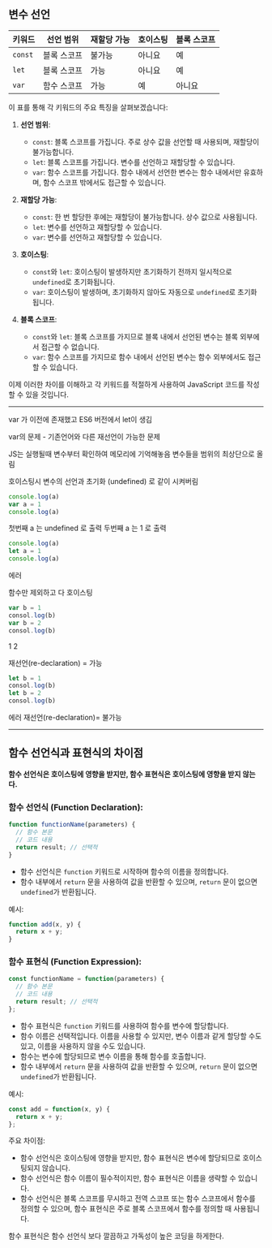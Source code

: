 ## 변수 선언

| 키워드 | 선언 범위 | 재할당 가능 | 호이스팅 | 블록 스코프 |
|--------|------------|--------------|-----------|--------------|
| `const`  | 블록 스코프  | 불가능       | 아니요    | 예           |
| `let`    | 블록 스코프  | 가능          | 아니요    | 예           |
| `var`    | 함수 스코프  | 가능          | 예        | 아니요        |

이 표를 통해 각 키워드의 주요 특징을 살펴보겠습니다:

1. **선언 범위**:
   - `const`: 블록 스코프를 가집니다. 주로 상수 값을 선언할 때 사용되며, 재할당이 불가능합니다.
   - `let`: 블록 스코프를 가집니다. 변수를 선언하고 재할당할 수 있습니다.
   - `var`: 함수 스코프를 가집니다. 함수 내에서 선언한 변수는 함수 내에서만 유효하며, 함수 스코프 밖에서도 접근할 수 있습니다.

2. **재할당 가능**:
   - `const`: 한 번 할당한 후에는 재할당이 불가능합니다. 상수 값으로 사용됩니다.
   - `let`: 변수를 선언하고 재할당할 수 있습니다.
   - `var`: 변수를 선언하고 재할당할 수 있습니다.

3. **호이스팅**:
   - `const`와 `let`: 호이스팅이 발생하지만 초기화하기 전까지 일시적으로 `undefined`로 초기화됩니다.
   - `var`: 호이스팅이 발생하며, 초기화하지 않아도 자동으로 `undefined`로 초기화됩니다.

4. **블록 스코프**:
   - `const`와 `let`: 블록 스코프를 가지므로 블록 내에서 선언된 변수는 블록 외부에서 접근할 수 없습니다.
   - `var`: 함수 스코프를 가지므로 함수 내에서 선언된 변수는 함수 외부에서도 접근할 수 있습니다.

이제 이러한 차이를 이해하고 각 키워드를 적절하게 사용하여 JavaScript 코드를 작성할 수 있을 것입니다.

---

var 가  이전에 존재했고 ES6 버전에서 let이 생김

var의 문제 - 기존언어와 다른 재선언이 가능한 문제

JS는 실행될때 변수부터 확인하여 메모리에 기억해놓음
변수들을 범위의 최상단으로 올림

호이스팅시 변수의 선언과 초기화 (undefined) 로 같이 시켜버림
```js
console.log(a)
var a = 1
console.log(a)
```
첫번째 a 는 undefined 로 출력
두번째 a 는      1           로  출력

```js
console.log(a)
let a = 1
console.log(a)
```
에러 

함수만 제외하고 다 호이스팅
```js
var b = 1
consol.log(b)
var b = 2
consol.log(b)
```
1
2

재선언(re-declaration) = 가능

```js
let b = 1
consol.log(b)
let b = 2
consol.log(b)
```
에러
재선언(re-declaration)=  불가능

---

## 함수 선언식과 표현식의 차이점

**함수 선언식은 호이스팅에 영향을 받지만, 함수 표현식은 호이스팅에 영향을 받지 않는다.**

### 함수 선언식 (Function Declaration):
```javascript
function functionName(parameters) {
  // 함수 본문
  // 코드 내용
  return result; // 선택적
}
```

- 함수 선언식은 `function` 키워드로 시작하며 함수의 이름을 정의합니다.
- 함수 내부에서 `return` 문을 사용하여 값을 반환할 수 있으며, `return` 문이 없으면 `undefined`가 반환됩니다.

예시:
```javascript
function add(x, y) {
  return x + y;
}
```

### 함수 표현식 (Function Expression):
```javascript
const functionName = function(parameters) {
  // 함수 본문
  // 코드 내용
  return result; // 선택적
};
```

- 함수 표현식은 `function` 키워드를 사용하여 함수를 변수에 할당합니다.
- 함수 이름은 선택적입니다. 이름을 사용할 수 있지만, 변수 이름과 같게 할당할 수도 있고, 이름을 사용하지 않을 수도 있습니다.
- 함수는 변수에 할당되므로 변수 이름을 통해 함수를 호출합니다.
- 함수 내부에서 `return` 문을 사용하여 값을 반환할 수 있으며, `return` 문이 없으면 `undefined`가 반환됩니다.

예시:
```javascript
const add = function(x, y) {
  return x + y;
};
```

주요 차이점:
- 함수 선언식은 호이스팅에 영향을 받지만, 함수 표현식은 변수에 할당되므로 호이스팅되지 않습니다.
- 함수 선언식은 함수 이름이 필수적이지만, 함수 표현식은 이름을 생략할 수 있습니다.
- 함수 선언식은 블록 스코프를 무시하고 전역 스코프 또는 함수 스코프에서 함수를 정의할 수 있으며, 함수 표현식은 주로 블록 스코프에서 함수를 정의할 때 사용됩니다.

함수 표현식은 함수 선언식 보다 깔끔하고 가독성이 높은 코딩을 하게한다.